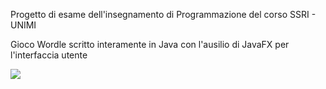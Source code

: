 Progetto di esame dell'insegnamento di Programmazione del corso SSRI - UNIMI

Gioco Wordle scritto interamente in Java con l'ausilio di JavaFX per l'interfaccia utente

![](demo/demo.gif)

